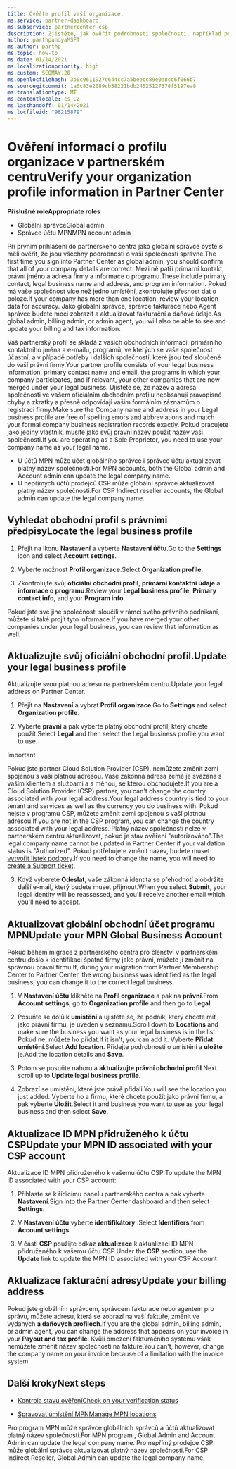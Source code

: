 ```yaml
---
title: Ověřte profil vaší organizace.
ms.service: partner-dashboard
ms.subservice: partnercenter-csp
description: Zjistěte, jak ověřit podrobnosti společnosti, například primární kontakt, adresu a informace o programu. Můžete také aktualizovat své právní a fakturační adresy.
author: parthpandyaMSFT
ms.author: parthp
ms.topic: how-to
ms.date: 01/14/2021
ms.localizationpriority: high
ms.custom: SEOMAY.20
ms.openlocfilehash: 3b0c9611927d644cc7a5beecc89e0a8cc6f066b7
ms.sourcegitcommit: 1a0c83e2089cb58221bdb24525127378f5197ea8
ms.translationtype: MT
ms.contentlocale: cs-CZ
ms.lasthandoff: 01/14/2021
ms.locfileid: "98215879"
---
```

# <a name="verify-your-organization-profile-information-in-partner-center"></a><span data-ttu-id="b0e0b-104">Ověření informací o profilu organizace v partnerském centru</span><span class="sxs-lookup"><span data-stu-id="b0e0b-104">Verify your organization profile information in Partner Center</span></span>

<span data-ttu-id="b0e0b-105">**Příslušné role**</span><span class="sxs-lookup"><span data-stu-id="b0e0b-105">**Appropriate roles**</span></span>

- <span data-ttu-id="b0e0b-106">Globální správce</span><span class="sxs-lookup"><span data-stu-id="b0e0b-106">Global admin</span></span>
- <span data-ttu-id="b0e0b-107">Správce účtu MPN</span><span class="sxs-lookup"><span data-stu-id="b0e0b-107">MPN account admin</span></span>

<span data-ttu-id="b0e0b-108">Při prvním přihlášení do partnerského centra jako globální správce byste si měli ověřit, že jsou všechny podrobnosti o vaší společnosti správné.</span><span class="sxs-lookup"><span data-stu-id="b0e0b-108">The first time you sign into Partner Center as global admin, you should confirm that all of your company details are correct.</span></span> <span data-ttu-id="b0e0b-109">Mezi ně patří primární kontakt, právní jméno a adresa firmy a informace o programu.</span><span class="sxs-lookup"><span data-stu-id="b0e0b-109">These include primary contact, legal business name and address, and program information.</span></span> <span data-ttu-id="b0e0b-110">Pokud má vaše společnost více než jedno umístění, zkontrolujte přesnost dat o poloze.</span><span class="sxs-lookup"><span data-stu-id="b0e0b-110">If your company has more than one location, review your location data for accuracy.</span></span> <span data-ttu-id="b0e0b-111">Jako globální správce, správce fakturace nebo Agent správce budete moci zobrazit a aktualizovat fakturační a daňové údaje.</span><span class="sxs-lookup"><span data-stu-id="b0e0b-111">As global admin, billing admin, or admin agent, you will also be able to see and update your billing and tax information.</span></span>

<span data-ttu-id="b0e0b-112">Váš partnerský profil se skládá z vašich obchodních informací, primárního kontaktního jména a e-mailu, programů, ve kterých se vaše společnost účastní, a v případě potřeby i dalších společností, které jsou teď sloučené do vaší právní firmy.</span><span class="sxs-lookup"><span data-stu-id="b0e0b-112">Your partner profile consists of your legal business information, primary contact name and email, the programs in which your company participates, and if relevant, your other companies that are now merged under your legal business.</span></span> <span data-ttu-id="b0e0b-113">Ujistěte se, že název a adresa společnosti ve vašem oficiálním obchodním profilu neobsahují pravopisné chyby a zkratky a přesně odpovídají vašim formálním záznamům o registraci firmy.</span><span class="sxs-lookup"><span data-stu-id="b0e0b-113">Make sure the Company name and address in your Legal business profile are free of spelling errors and abbreviations and match your formal company business registration records exactly.</span></span> <span data-ttu-id="b0e0b-114">Pokud pracujete jako jediný vlastník, musíte jako svůj právní název použít název vaší společnosti.</span><span class="sxs-lookup"><span data-stu-id="b0e0b-114">If you are operating as a Sole Proprietor, you need to use your company name as your legal name.</span></span>

- <span data-ttu-id="b0e0b-115">U účtů MPN může účet globálního správce i správce účtu aktualizovat platný název společnosti.</span><span class="sxs-lookup"><span data-stu-id="b0e0b-115">For MPN accounts, both the Global admin and Account admin can update the legal company name.</span></span>
- <span data-ttu-id="b0e0b-116">U nepřímých účtů prodejců CSP může globální správce aktualizovat platný název společnosti.</span><span class="sxs-lookup"><span data-stu-id="b0e0b-116">For CSP Indirect reseller accounts, the Global admin can update the legal company name.</span></span> 

## <a name="locate-the-legal-business-profile"></a><span data-ttu-id="b0e0b-117">Vyhledat obchodní profil s právními předpisy</span><span class="sxs-lookup"><span data-stu-id="b0e0b-117">Locate the legal business profile</span></span>

1. <span data-ttu-id="b0e0b-118">Přejít na ikonu **Nastavení** a vyberte **Nastavení účtu**.</span><span class="sxs-lookup"><span data-stu-id="b0e0b-118">Go to the **Settings** icon and select **Account settings**.</span></span>
 
1. <span data-ttu-id="b0e0b-119">Vyberte možnost **Profil organizace**.</span><span class="sxs-lookup"><span data-stu-id="b0e0b-119">Select **Organization profile**.</span></span> 

2. <span data-ttu-id="b0e0b-120">Zkontrolujte svůj **oficiální obchodní profil**, **primární kontaktní údaje** a **informace o programu**.</span><span class="sxs-lookup"><span data-stu-id="b0e0b-120">Review your **Legal business profile**, **Primary contact info**, and your **Program info**.</span></span>

<span data-ttu-id="b0e0b-121">Pokud jste své jiné společnosti sloučili v rámci svého právního podnikání, můžete si také projít tyto informace.</span><span class="sxs-lookup"><span data-stu-id="b0e0b-121">If you have merged your other companies under your legal business, you can review that information as well.</span></span> 

## <a name="update-your-legal-business-profile"></a><span data-ttu-id="b0e0b-122">Aktualizujte svůj oficiální obchodní profil.</span><span class="sxs-lookup"><span data-stu-id="b0e0b-122">Update your legal business profile</span></span>

<span data-ttu-id="b0e0b-123">Aktualizujte svou platnou adresu na partnerském centru.</span><span class="sxs-lookup"><span data-stu-id="b0e0b-123">Update your legal address on Partner Center.</span></span>

1. <span data-ttu-id="b0e0b-124">Přejít na **Nastavení** a vybrat **Profil organizace**.</span><span class="sxs-lookup"><span data-stu-id="b0e0b-124">Go to **Settings** and select **Organization profile**.</span></span>


2. <span data-ttu-id="b0e0b-125">Vyberte **právní**  a pak vyberte platný obchodní profil, který chcete použít.</span><span class="sxs-lookup"><span data-stu-id="b0e0b-125">Select **Legal**  and then select the Legal business profile you want to use.</span></span>

>[!Important]
><span data-ttu-id="b0e0b-126">Pokud jste partner Cloud Solution Provider (CSP), nemůžete změnit zemi spojenou s vaší platnou adresou. Vaše zákonná adresa země je svázána s vaším klientem a službami a s měnou, se kterou obchodujete.</span><span class="sxs-lookup"><span data-stu-id="b0e0b-126">If you are a Cloud Solution Provider (CSP) partner, you can't change the country associated with your legal address.Your legal address country is tied to your tenant and services as well as the currency you do business with.</span></span> <span data-ttu-id="b0e0b-127">Pokud nejste v programu CSP, můžete změnit zemi spojenou s vaší platnou adresou.</span><span class="sxs-lookup"><span data-stu-id="b0e0b-127">If you are not in the CSP program, you can change the country associated with your legal address.</span></span> <span data-ttu-id="b0e0b-128">Platný název společnosti nelze v partnerském centru aktualizovat, pokud je stav ověření "autorizováno".</span><span class="sxs-lookup"><span data-stu-id="b0e0b-128">The legal company name cannot be updated in Partner Center if your validation status is "Authorized".</span></span> <span data-ttu-id="b0e0b-129">Pokud potřebujete změnit název, budete muset [vytvořit lístek podpory](https://partner.microsoft.com/dashboard/support/servicerequests/create?stage=2&topicid=eb74583c-61b3-2124-bffc-00920e0ae772).</span><span class="sxs-lookup"><span data-stu-id="b0e0b-129">If you need to change the name, you will need to [create a Support ticket](https://partner.microsoft.com/dashboard/support/servicerequests/create?stage=2&topicid=eb74583c-61b3-2124-bffc-00920e0ae772).</span></span>

3. <span data-ttu-id="b0e0b-130">Když vyberete **Odeslat**, vaše zákonná identita se přehodnotí a obdržíte další e-mail, který budete muset přijmout.</span><span class="sxs-lookup"><span data-stu-id="b0e0b-130">When you select **Submit**, your legal identity will be reassessed, and you'll receive another email which you'll need to accept.</span></span>

## <a name="update-your-mpn-global-business-account"></a><span data-ttu-id="b0e0b-131">Aktualizovat globální obchodní účet programu MPN</span><span class="sxs-lookup"><span data-stu-id="b0e0b-131">Update your MPN Global Business Account</span></span>

<span data-ttu-id="b0e0b-132">Pokud během migrace z partnerského centra pro členství v partnerském centru došlo k identifikaci špatné firmy jako právní, můžete ji změnit na správnou právní firmu.</span><span class="sxs-lookup"><span data-stu-id="b0e0b-132">If, during your migration from Partner Membership Center to Partner Center, the wrong business was identified as the legal business, you can change it to the correct legal business.</span></span>

1. <span data-ttu-id="b0e0b-133">V **Nastavení účtu** klikněte na **Profil organizace** a pak na **právní**.</span><span class="sxs-lookup"><span data-stu-id="b0e0b-133">From **Account settings**, go to **Organization profile** and then go to **Legal**.</span></span>

1.  <span data-ttu-id="b0e0b-134">Posuňte se dolů k **umístění** a ujistěte se, že podnik, který chcete mít jako právní firmu, je uveden v seznamu.</span><span class="sxs-lookup"><span data-stu-id="b0e0b-134">Scroll down to **Locations** and make sure the business you want as your legal business is in the list.</span></span> <span data-ttu-id="b0e0b-135">Pokud ne, můžete ho přidat.</span><span class="sxs-lookup"><span data-stu-id="b0e0b-135">If it isn't, you can add it.</span></span> <span data-ttu-id="b0e0b-136">Vyberte **Přidat umístění**.</span><span class="sxs-lookup"><span data-stu-id="b0e0b-136">Select **Add location**.</span></span> <span data-ttu-id="b0e0b-137">Přidejte podrobnosti o umístění a **uložte** je.</span><span class="sxs-lookup"><span data-stu-id="b0e0b-137">Add the location details and **Save**.</span></span>

2. <span data-ttu-id="b0e0b-138">Potom se posuňte nahoru a **aktualizujte právní obchodní profil**.</span><span class="sxs-lookup"><span data-stu-id="b0e0b-138">Next scroll up to **Update legal business profile**.</span></span>

3. <span data-ttu-id="b0e0b-139">Zobrazí se umístění, které jste právě přidali.</span><span class="sxs-lookup"><span data-stu-id="b0e0b-139">You will see the location you just added.</span></span> <span data-ttu-id="b0e0b-140">Vyberte ho a firmu, které chcete použít jako právní firmu, a pak vyberte **Uložit**.</span><span class="sxs-lookup"><span data-stu-id="b0e0b-140">Select it and business you want to use as your legal business and then select **Save**.</span></span>

## <a name="update-your-mpn-id-associated-with-your-csp-account"></a><span data-ttu-id="b0e0b-141">Aktualizace ID MPN přidruženého k účtu CSP</span><span class="sxs-lookup"><span data-stu-id="b0e0b-141">Update your MPN ID associated with your CSP account</span></span>

<span data-ttu-id="b0e0b-142">Aktualizace ID MPN přidruženého k vašemu účtu CSP:</span><span class="sxs-lookup"><span data-stu-id="b0e0b-142">To update the MPN ID associated with your CSP account:</span></span>

1. <span data-ttu-id="b0e0b-143">Přihlaste se k řídicímu panelu partnerského centra a pak vyberte **Nastavení**.</span><span class="sxs-lookup"><span data-stu-id="b0e0b-143">Sign into the Partner Center dashboard and then select **Settings**.</span></span>
 
1. <span data-ttu-id="b0e0b-144">V **Nastavení účtu** vyberte **identifikátory** .</span><span class="sxs-lookup"><span data-stu-id="b0e0b-144">Select **Identifiers** from **Account settings**.</span></span>

1. <span data-ttu-id="b0e0b-145">V části **CSP** použijte odkaz **aktualizace** k aktualizaci ID MPN přidruženého k vašemu účtu CSP.</span><span class="sxs-lookup"><span data-stu-id="b0e0b-145">Under the **CSP** section, use the **Update** link to update the MPN ID associated with your CSP Account</span></span> 


## <a name="update-your-billing-address"></a><span data-ttu-id="b0e0b-146">Aktualizace fakturační adresy</span><span class="sxs-lookup"><span data-stu-id="b0e0b-146">Update your billing address</span></span>

<span data-ttu-id="b0e0b-147">Pokud jste globálním správcem, správcem fakturace nebo agentem pro správu, můžete adresu, která se zobrazí na vaší faktuře, změnit ve vydaných **a daňových profilech**.</span><span class="sxs-lookup"><span data-stu-id="b0e0b-147">If you are the global admin, billing admin, or admin agent, you can change the address that appears on your invoice in your **Payout and tax profile**.</span></span> <span data-ttu-id="b0e0b-148">Kvůli omezení fakturačního systému však nemůžete změnit název společnosti na faktuře.</span><span class="sxs-lookup"><span data-stu-id="b0e0b-148">You can't, however, change the company name on your invoice because of a limitation with the invoice system.</span></span>

## <a name="next-steps"></a><span data-ttu-id="b0e0b-149">Další kroky</span><span class="sxs-lookup"><span data-stu-id="b0e0b-149">Next steps</span></span>


- [<span data-ttu-id="b0e0b-150">Kontrola stavu ověření</span><span class="sxs-lookup"><span data-stu-id="b0e0b-150">Check on your verification status</span></span>](verification-responses.md)
 
- [<span data-ttu-id="b0e0b-151">Spravovat umístění MPN</span><span class="sxs-lookup"><span data-stu-id="b0e0b-151">Manage MPN locations</span></span>](manage-locations.md)



<span data-ttu-id="b0e0b-152">Pro program MPN může správce globálních správců a účtů aktualizovat platný název společnosti.</span><span class="sxs-lookup"><span data-stu-id="b0e0b-152">For MPN program , Global Admin and Account Admin can update the legal company name.</span></span>
<span data-ttu-id="b0e0b-153">Pro nepřímý prodejce CSP může globální správce aktualizovat platný název společnosti.</span><span class="sxs-lookup"><span data-stu-id="b0e0b-153">For CSP Indirect Reseller,  Global Admin can update the legal company name.</span></span>